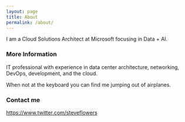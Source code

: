 ```yaml
---
layout: page
title: About
permalink: /about/
---
```


I am a Cloud Solutions Architect at Microsoft focusing in Data + AI.

### More Information

IT professional with experience in data center architecture, networking, DevOps, development, and the cloud.

When not at the keyboard you can find me jumping out of airplanes.

### Contact me

https://www.twitter.com/steveflowers
